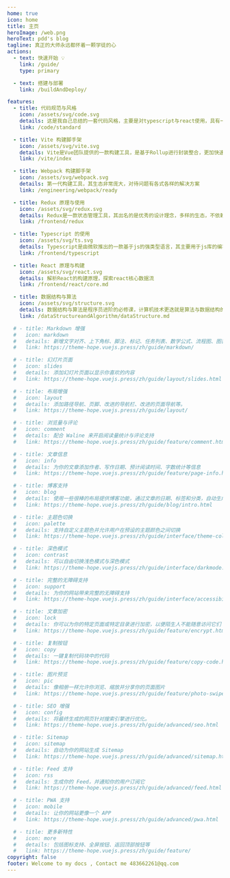 ```yaml
---
home: true
icon: home
title: 主页
heroImage: /web.png
heroText: pdd's blog
tagline: 真正的大师永远都怀着一颗学徒的心
actions:
  - text: 快速开始 💡
    link: /guide/
    type: primary

  - text: 搭建与部署
    link: /buildAndDeploy/

features:
  - title: 代码规范与风格
    icon: /assets/svg/code.svg
    details: 这是我自己总结的一套代码风格，主要是对typescript与react使用，具有一个规范的代码思路，提升开发效率
    link: /code/standard

  - title: Vite 构建脚手架
    icon: /assets/svg/vite.svg
    details: Vite是Vue团队提供的一款构建工具，是基于Rollup进行封装整合，更加快速且简单的打包构建工具
    link: /vite/index

  - title: Webpack 构建脚手架
    icon: /assets/svg/webpack.svg
    details: 第一代构建工具，其生态非常庞大，对待问题有各式各样的解决方案
    link: /engineering/webpack/ready

  - title: Redux 原理与使用
    icon: /assets/svg/redux.svg
    details: Redux是一款状态管理工具，其出名的是优秀的设计理念，多样的生态，不依赖其他框架，完全解耦，是现在最为流行的状态管理工具之一
    link: /frontend/redux

  - title: Typescript 的使用
    icon: /assets/svg/ts.svg
    details: Typescript是由微软推出的一款基于js的强类型语言，其主要用于js库的编写，具有非常高的稳定性，对项目代码可以起到稳定作用
    link: /frontend/typescript

  - title: React 原理与构建
    icon: /assets/svg/react.svg
    details: 解析React的构建原理，探索react核心数据流
    link: /frontend/react/core.md

  - title: 数据结构与算法
    icon: /assets/svg/structure.svg
    details: 数据结构与算法是程序员进阶的必修课，计算机技术更迭就是算法与数据结构的突破，只为追求更快更强
    link: /dataStructureandAlgorithm/dataStructure.md

  # - title: Markdown 增强
  #   icon: markdown
  #   details: 新增文字对齐、上下角标、脚注、标记、任务列表、数学公式、流程图、图表与幻灯片支持
  #   link: https://theme-hope.vuejs.press/zh/guide/markdown/

  # - title: 幻灯片页面
  #   icon: slides
  #   details: 添加幻灯片页面以显示你喜欢的内容
  #   link: https://theme-hope.vuejs.press/zh/guide/layout/slides.html

  # - title: 布局增强
  #   icon: layout
  #   details: 添加路径导航、页脚、改进的导航栏、改进的页面导航等。
  #   link: https://theme-hope.vuejs.press/zh/guide/layout/

  # - title: 浏览量与评论
  #   icon: comment
  #   details: 配合 Waline 来开启阅读量统计与评论支持
  #   link: https://theme-hope.vuejs.press/zh/guide/feature/comment.html

  # - title: 文章信息
  #   icon: info
  #   details: 为你的文章添加作者、写作日期、预计阅读时间、字数统计等信息
  #   link: https://theme-hope.vuejs.press/zh/guide/feature/page-info.html

  # - title: 博客支持
  #   icon: blog
  #   details: 使用一些很棒的布局提供博客功能，通过文章的日期、标签和分类，自动生成文章、分类、标签与时间轴列表
  #   link: https://theme-hope.vuejs.press/zh/guide/blog/intro.html

  # - title: 主题色切换
  #   icon: palette
  #   details: 支持自定义主题色并允许用户在预设的主题颜色之间切换
  #   link: https://theme-hope.vuejs.press/zh/guide/interface/theme-color.html

  # - title: 深色模式
  #   icon: contrast
  #   details: 可以自由切换浅色模式与深色模式
  #   link: https://theme-hope.vuejs.press/zh/guide/interface/darkmode.html

  # - title: 完整的无障碍支持
  #   icon: support
  #   details: 为你的网站带来完整的无障碍支持
  #   link: https://theme-hope.vuejs.press/zh/guide/interface/accessibility.html

  # - title: 文章加密
  #   icon: lock
  #   details: 你可以为你的特定页面或特定目录进行加密，以便陌生人不能随意访问它们
  #   link: https://theme-hope.vuejs.press/zh/guide/feature/encrypt.html

  # - title: 复制按钮
  #   icon: copy
  #   details: 一键复制代码块中的代码
  #   link: https://theme-hope.vuejs.press/zh/guide/feature/copy-code.html

  # - title: 图片预览
  #   icon: pic
  #   details: 像相册一样允许你浏览、缩放并分享你的页面图片
  #   link: https://theme-hope.vuejs.press/zh/guide/feature/photo-swipe.html

  # - title: SEO 增强
  #   icon: config
  #   details: 将最终生成的网页针对搜索引擎进行优化。
  #   link: https://theme-hope.vuejs.press/zh/guide/advanced/seo.html

  # - title: Sitemap
  #   icon: sitemap
  #   details: 自动为你的网站生成 Sitemap
  #   link: https://theme-hope.vuejs.press/zh/guide/advanced/sitemap.html

  # - title: Feed 支持
  #   icon: rss
  #   details: 生成你的 Feed，并通知你的用户订阅它
  #   link: https://theme-hope.vuejs.press/zh/guide/advanced/feed.html

  # - title: PWA 支持
  #   icon: mobile
  #   details: 让你的网站更像一个 APP
  #   link: https://theme-hope.vuejs.press/zh/guide/advanced/pwa.html

  # - title: 更多新特性
  #   icon: more
  #   details: 包括图标支持、全屏按钮、返回顶部按钮等
  #   link: https://theme-hope.vuejs.press/zh/guide/feature/
copyright: false
footer: Welcome to my docs , Contact me 483662261@qq.com
---
```


<!-- 配置项的相关说明详见 [项目主页配置](https://theme-hope.vuejs.press/zh/guide/layout/home/)。 -->
